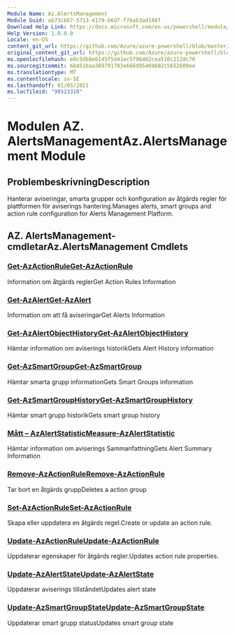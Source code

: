 ```yaml
---
Module Name: Az.AlertsManagement
Module Guid: ab73cb67-5713-4179-b6d7-f76ab3ad148f
Download Help Link: https://docs.microsoft.com/en-us/powershell/module/az.alertsmanagement
Help Version: 1.0.0.0
Locale: en-US
content_git_url: https://github.com/Azure/azure-powershell/blob/master/src/AlertsManagement/AlertsManagement/help/Az.AlertsManagement.md
original_content_git_url: https://github.com/Azure/azure-powershell/blob/master/src/AlertsManagement/AlertsManagement/help/Az.AlertsManagement.md
ms.openlocfilehash: e8c5db8e6145f5d41ec5f96dd2cea510c212dc70
ms.sourcegitcommit: 68451baa389791703e666d95469602c5652609ee
ms.translationtype: MT
ms.contentlocale: sv-SE
ms.lasthandoff: 01/05/2021
ms.locfileid: "98523310"
---
```

# <span data-ttu-id="f24b0-101">Modulen AZ. AlertsManagement</span><span class="sxs-lookup"><span data-stu-id="f24b0-101">Az.AlertsManagement Module</span></span>
## <span data-ttu-id="f24b0-102">Problembeskrivning</span><span class="sxs-lookup"><span data-stu-id="f24b0-102">Description</span></span>
<span data-ttu-id="f24b0-103">Hanterar aviseringar, smarta grupper och konfiguration av åtgärds regler för plattformen för aviserings hantering.</span><span class="sxs-lookup"><span data-stu-id="f24b0-103">Manages alerts, smart groups and action rule configuration for Alerts Management Platform.</span></span>

## <span data-ttu-id="f24b0-104">AZ. AlertsManagement-cmdletar</span><span class="sxs-lookup"><span data-stu-id="f24b0-104">Az.AlertsManagement Cmdlets</span></span>
### [<span data-ttu-id="f24b0-105">Get-AzActionRule</span><span class="sxs-lookup"><span data-stu-id="f24b0-105">Get-AzActionRule</span></span>](Get-AzActionRule.md)
<span data-ttu-id="f24b0-106">Information om åtgärds regler</span><span class="sxs-lookup"><span data-stu-id="f24b0-106">Get Action Rules Information</span></span>

### [<span data-ttu-id="f24b0-107">Get-AzAlert</span><span class="sxs-lookup"><span data-stu-id="f24b0-107">Get-AzAlert</span></span>](Get-AzAlert.md)
<span data-ttu-id="f24b0-108">Information om att få aviseringar</span><span class="sxs-lookup"><span data-stu-id="f24b0-108">Get Alerts Information</span></span>

### [<span data-ttu-id="f24b0-109">Get-AzAlertObjectHistory</span><span class="sxs-lookup"><span data-stu-id="f24b0-109">Get-AzAlertObjectHistory</span></span>](Get-AzAlertObjectHistory.md)
<span data-ttu-id="f24b0-110">Hämtar information om aviserings historik</span><span class="sxs-lookup"><span data-stu-id="f24b0-110">Gets Alert History information</span></span>

### [<span data-ttu-id="f24b0-111">Get-AzSmartGroup</span><span class="sxs-lookup"><span data-stu-id="f24b0-111">Get-AzSmartGroup</span></span>](Get-AzSmartGroup.md)
<span data-ttu-id="f24b0-112">Hämtar smarta grupp information</span><span class="sxs-lookup"><span data-stu-id="f24b0-112">Gets Smart Groups information</span></span>

### [<span data-ttu-id="f24b0-113">Get-AzSmartGroupHistory</span><span class="sxs-lookup"><span data-stu-id="f24b0-113">Get-AzSmartGroupHistory</span></span>](Get-AzSmartGroupHistory.md)
<span data-ttu-id="f24b0-114">Hämtar smart grupp historik</span><span class="sxs-lookup"><span data-stu-id="f24b0-114">Gets smart group history</span></span>

### [<span data-ttu-id="f24b0-115">Mått – AzAlertStatistic</span><span class="sxs-lookup"><span data-stu-id="f24b0-115">Measure-AzAlertStatistic</span></span>](Measure-AzAlertStatistic.md)
<span data-ttu-id="f24b0-116">Hämtar information om aviserings Sammanfattning</span><span class="sxs-lookup"><span data-stu-id="f24b0-116">Gets Alert Summary Information</span></span>

### [<span data-ttu-id="f24b0-117">Remove-AzActionRule</span><span class="sxs-lookup"><span data-stu-id="f24b0-117">Remove-AzActionRule</span></span>](Remove-AzActionRule.md)
<span data-ttu-id="f24b0-118">Tar bort en åtgärds grupp</span><span class="sxs-lookup"><span data-stu-id="f24b0-118">Deletes a action group</span></span>

### [<span data-ttu-id="f24b0-119">Set-AzActionRule</span><span class="sxs-lookup"><span data-stu-id="f24b0-119">Set-AzActionRule</span></span>](Set-AzActionRule.md)
<span data-ttu-id="f24b0-120">Skapa eller uppdatera en åtgärds regel.</span><span class="sxs-lookup"><span data-stu-id="f24b0-120">Create or update an action rule.</span></span>

### [<span data-ttu-id="f24b0-121">Update-AzActionRule</span><span class="sxs-lookup"><span data-stu-id="f24b0-121">Update-AzActionRule</span></span>](Update-AzActionRule.md)
<span data-ttu-id="f24b0-122">Uppdaterar egenskaper för åtgärds regler.</span><span class="sxs-lookup"><span data-stu-id="f24b0-122">Updates action rule properties.</span></span>

### [<span data-ttu-id="f24b0-123">Update-AzAlertState</span><span class="sxs-lookup"><span data-stu-id="f24b0-123">Update-AzAlertState</span></span>](Update-AzAlertState.md)
<span data-ttu-id="f24b0-124">Uppdaterar aviserings tillståndet</span><span class="sxs-lookup"><span data-stu-id="f24b0-124">Updates alert state</span></span>

### [<span data-ttu-id="f24b0-125">Update-AzSmartGroupState</span><span class="sxs-lookup"><span data-stu-id="f24b0-125">Update-AzSmartGroupState</span></span>](Update-AzSmartGroupState.md)
<span data-ttu-id="f24b0-126">Uppdaterar smart grupp status</span><span class="sxs-lookup"><span data-stu-id="f24b0-126">Updates smart group state</span></span>

